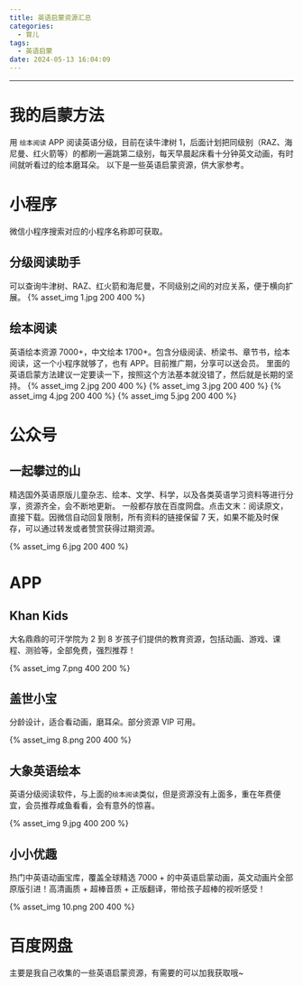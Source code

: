 ```yaml
---
title: 英语启蒙资源汇总
categories:
  - 育儿
tags:
  - 英语启蒙
date: 2024-05-13 16:04:09
---
```


---

# 我的启蒙方法

用 `绘本阅读` APP 阅读英语分级，目前在读牛津树 1，后面计划把同级别（RAZ、海尼曼、红火箭等）的都刷一遍跳第二级别，每天早晨起床看十分钟英文动画，有时间就听看过的绘本磨耳朵。
以下是一些英语启蒙资源，供大家参考。

# 小程序

微信小程序搜索对应的小程序名称即可获取。

## 分级阅读助手

可以查询牛津树、RAZ、红火箭和海尼曼，不同级别之间的对应关系，便于横向扩展。
{% asset_img 1.jpg 200 400 %}

<!-- more -->

## 绘本阅读

英语绘本资源 7000+，中文绘本 1700+。包含分级阅读、桥梁书、章节书，绘本阅读，这一个小程序就够了，也有 APP。目前推广期，分享可以送会员。
里面的英语启蒙方法建议一定要读一下，按照这个方法基本就没错了，然后就是长期的坚持。
{% asset_img 2.jpg 200 400 %}
{% asset_img 3.jpg 200 400 %}
{% asset_img 4.jpg 200 400 %}
{% asset_img 5.jpg 200 400 %}

# 公众号

## 一起攀过的山

精选国外英语原版儿童杂志、绘本、文学、科学，以及各类英语学习资料等进行分享，资源齐全，会不断地更新。
一般都存放在百度网盘。点击文末：阅读原文，直接下载。因微信自动回复限制，所有资料的链接保留 7 天，如果不能及时保存，可以通过转发或者赞赏获得过期资源。

{% asset_img 6.jpg 200 400 %}

# APP

## Khan Kids

大名鼎鼎的可汗学院为 2 到 8 岁孩子们提供的教育资源，包括动画、游戏、课程、测验等，全部免费，强烈推荐！

{% asset_img 7.png 400 200 %}

## 盖世小宝

分龄设计，适合看动画，磨耳朵。部分资源 VIP 可用。

{% asset_img 8.png 200 400 %}

## 大象英语绘本

英语分级阅读软件，与上面的`绘本阅读`类似，但是资源没有上面多，重在年费便宜，会员推荐咸鱼看看，会有意外的惊喜。

{% asset_img 9.jpg 400 200 %}

## 小小优趣

热门中英语动画宝库，覆盖全球精选 7000 + 的中英语启蒙动画，英文动画片全部原版引进！高清画质 + 超棒音质 + 正版翻译，带给孩子超棒的视听感受！

{% asset_img 10.png 200 400 %}

# 百度网盘

主要是我自己收集的一些英语启蒙资源，有需要的可以加我获取哦~
